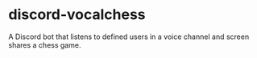 # discord-vocalchess
 A Discord bot that listens to defined users in a voice channel and screen shares a chess game.
